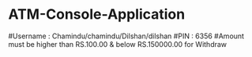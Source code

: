 # ATM-Console-Application

#Username : Chamindu/chamindu/Dilshan/dilshan
#PIN : 6356
#Amount must be higher than RS.100.00 & below RS.150000.00 for Withdraw

